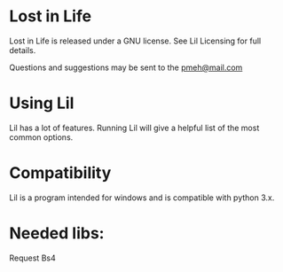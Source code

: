 # Lost in Life

Lost in Life is released under a GNU license. See Lil Licensing for full details.

Questions and suggestions may be sent to the pmeh@mail.com

# Using Lil

Lil has a lot of features. 
Running Lil will give a helpful list of the most common options.

# Compatibility

Lil is a program intended for windows and is compatible with python 3.x.

# Needed libs:

Request
Bs4


